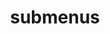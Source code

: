 ---
layout: page
title: submenus
nav: false
nav_order: 6
dropdown: false
children: 
    - title: publications
      permalink: #/publications/
    - title: divider
    - title: projects
      permalink: #/projects/
---